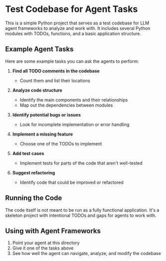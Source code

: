 # Test Codebase for Agent Tasks

This is a simple Python project that serves as a test codebase for LLM agent frameworks to analyze and work with. It includes several Python modules with TODOs, functions, and a basic application structure.

## Example Agent Tasks

Here are some example tasks you can ask the agents to perform:

1. **Find all TODO comments in the codebase**
   - Count them and list their locations

2. **Analyze code structure**
   - Identify the main components and their relationships
   - Map out the dependencies between modules

3. **Identify potential bugs or issues**
   - Look for incomplete implementation or error handling

4. **Implement a missing feature**
   - Choose one of the TODOs to implement

5. **Add test cases**
   - Implement tests for parts of the code that aren't well-tested

6. **Suggest refactoring**
   - Identify code that could be improved or refactored

## Running the Code

The code itself is not meant to be run as a fully functional application. It's a skeleton project with intentional TODOs and gaps for agents to work with.

## Using with Agent Frameworks

1. Point your agent at this directory
2. Give it one of the tasks above
3. See how well the agent can navigate, analyze, and modify the codebase
